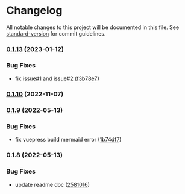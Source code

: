 # Changelog

All notable changes to this project will be documented in this file. See [standard-version](https://github.com/conventional-changelog/standard-version) for commit guidelines.

### [0.1.13](https://github.com/LiHowe/vuepress-plugin-mermaid/compare/v0.1.10...v0.1.13) (2023-01-12)


### Bug Fixes

* fix issue[#1](https://github.com/LiHowe/vuepress-plugin-mermaid/issues/1) and issue[#2](https://github.com/LiHowe/vuepress-plugin-mermaid/issues/2) ([f3b78e7](https://github.com/LiHowe/vuepress-plugin-mermaid/commit/f3b78e7c1a217352b77bca3cd796dd190cdc7967))

### [0.1.10](https://github.com/LiHowe/vuepress-plugin-mermaid/compare/v0.1.9...v0.1.10) (2022-11-07)

### [0.1.9](https://github.com/LiHowe/vuepress-plugin-mermaid/compare/v0.1.8...v0.1.9) (2022-05-13)


### Bug Fixes

* fix vuepress build mermaid error ([1b74df7](https://github.com/LiHowe/vuepress-plugin-mermaid/commit/1b74df7ff8f4326628bdea5a9318f5753917205e))

### 0.1.8 (2022-05-13)


### Bug Fixes

* update readme doc ([2581016](https://github.com/LiHowe/vuepress-plugin-mermaid/commit/258101679dff7edeeae0259a74380fb91b4fd22d))
